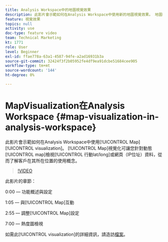 ```yaml
---
title: Analysis Workspace中的地圖視覺效果
description: 此影片會示範如何在Analysis Workspace中使用新的地圖視覺效果。 地圖視覺效果可讓您根據動態地圖檢視行動（緯度/經度）或網頁（IP位址）資料，讓您了解客戶在其位置環境中的使用方式。
feature: 視覺效果
topics: null
activity: use
doc-type: feature video
team: Technical Marketing
kt: 1771
role: User
level: Beginner
exl-id: ffae778a-63a1-4587-94fe-a2ad16931b3a
source-git-commit: 32424f3f2b05952fe4df9ea91dcbe51684cee905
workflow-type: tm+mt
source-wordcount: '144'
ht-degree: 0%

---
```


#   MapVisualization在Analysis Workspace {#map-visualization-in-analysis-workspace}

此影片會示範如何在Analysis Workspace中使用[!UICONTROL Map] [!UICONTROL visualization]。 [!UICONTROL Map]視覺化可讓您針對動態[!UICONTROL map]檢視[!UICONTROL 行動lat/long]或網頁（IP位址）資料，從而了解客戶在其所在位置的使用概念。

>[!VIDEO](https://video.tv.adobe.com/v/23559/?quality=12)

此影片的章節：

0:00 — 功能概述與設定

1:05 — 與[!UICONTROL Map]互動

2:55 — 調整[!UICONTROL Map]設定

7:00 — 熱度圖檢視

如需此[!UICONTROL visualization]的詳細資訊，請造訪[檔案](https://marketing.adobe.com/resources/help/en_US/analytics/analysis-workspace/map-visualization.html)。
